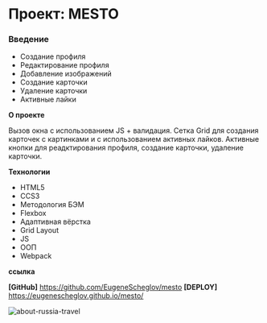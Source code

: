 # Проект: MESTO

### Введение
* Создание профиля
* Редактирование профиля
* Добавление изображений
* Создание карточки
* Удаление карточки
* Активные лайки

**О проекте**

Вызов окна с использованием JS + валидация.
Сетка Grid для создания карточек с картинками и с использованием активных лайков.
Активные кнопки для реадктирования профиля, создание карточки, удаление карточки.

**Технологии**

* HTML5
* CCS3
* Методология БЭМ
* Flexbox
* Адаптивная вёрстка
* Grid Layout
* JS
* ООП
* Webpack


**ссылка**

__[GitHub]__ https://github.com/EugeneScheglov/mesto
__[DEPLOY]__ https://eugenescheglov.github.io/mesto/

![about-russia-travel](https://user-images.githubusercontent.com/83172101/126880813-9febd987-56c5-4432-9cc9-d2ad0e27485d.jpg)
